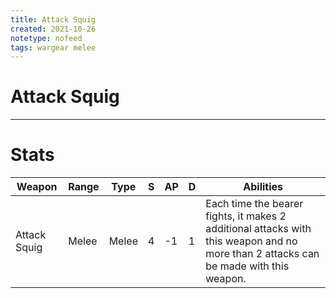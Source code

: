```yaml
---
title: Attack Squig
created: 2021-10-26
notetype: nofeed
tags: wargear melee
---
```


# Attack Squig

---

# Stats

| Weapon       | Range | Type  | S   | AP  | D   | Abilities                                                                                                                            |
| ------------ | ----- | ----- | --- | --- | --- | ------------------------------------------------------------------------------------------------------------------------------------ |
| Attack Squig | Melee | Melee | 4   | -1  | 1   | Each time the bearer fights, it makes 2 additional attacks with this weapon and no more than 2 attacks can be made with this weapon. | 